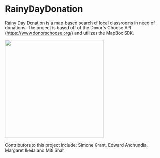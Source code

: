 # RainyDayDonation

Rainy Day Donation is a map-based search of local classrooms in need of donations. The project is based off of the Donor's Choose API (https://www.donorschoose.org/) and utilizes the MapBox SDK. 

<img src="https://github.com/SimoneGrant/RainyDayDonation/blob/master/rainydemo.gif" width="320" />

Contributors to this project include:
Simone Grant, Edward Anchundia, Margaret Ikeda and Miti Shah 
